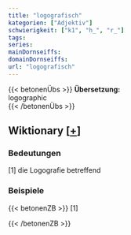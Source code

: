 ```yaml
---
title: "logografisch"
kategorien: ["Adjektiv"]
schwierigkeit: ["k1", "h_", "r_"]
tags:
series:
mainDornseiffs:
domainDornseiffs:
url: "logografisch"
---
```


{{< betonenÜbs >}}
**Übersetzung:**  
logographic  
{{< /betonenÜbs >}}

## Wiktionary [[+](https://de.wiktionary.org/wiki/logografisch)]

### Bedeutungen
[1] die Logografie betreffend  

### Beispiele
{{< betonenZB >}}
[1]  

{{< /betonenZB >}}

